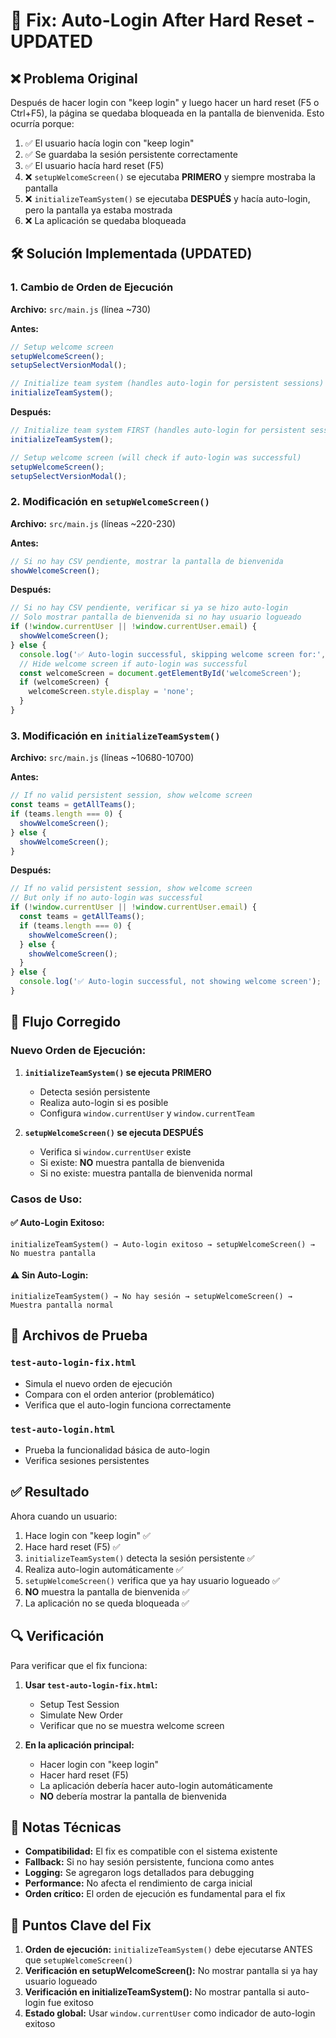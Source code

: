 # 🔧 Fix: Auto-Login After Hard Reset - UPDATED

## ❌ Problema Original

Después de hacer login con "keep login" y luego hacer un hard reset (F5 o Ctrl+F5), la página se quedaba bloqueada en la pantalla de bienvenida. Esto ocurría porque:

1. ✅ El usuario hacía login con "keep login" 
2. ✅ Se guardaba la sesión persistente correctamente
3. ✅ El usuario hacía hard reset (F5)
4. ❌ `setupWelcomeScreen()` se ejecutaba **PRIMERO** y siempre mostraba la pantalla
5. ❌ `initializeTeamSystem()` se ejecutaba **DESPUÉS** y hacía auto-login, pero la pantalla ya estaba mostrada
6. ❌ La aplicación se quedaba bloqueada

## 🛠️ Solución Implementada (UPDATED)

### 1. **Cambio de Orden de Ejecución**

**Archivo:** `src/main.js` (línea ~730)

**Antes:**
```javascript
// Setup welcome screen
setupWelcomeScreen();
setupSelectVersionModal();

// Initialize team system (handles auto-login for persistent sessions)
initializeTeamSystem();
```

**Después:**
```javascript
// Initialize team system FIRST (handles auto-login for persistent sessions)
initializeTeamSystem();

// Setup welcome screen (will check if auto-login was successful)
setupWelcomeScreen();
setupSelectVersionModal();
```

### 2. **Modificación en `setupWelcomeScreen()`**

**Archivo:** `src/main.js` (líneas ~220-230)

**Antes:**
```javascript
// Si no hay CSV pendiente, mostrar la pantalla de bienvenida
showWelcomeScreen();
```

**Después:**
```javascript
// Si no hay CSV pendiente, verificar si ya se hizo auto-login
// Solo mostrar pantalla de bienvenida si no hay usuario logueado
if (!window.currentUser || !window.currentUser.email) {
  showWelcomeScreen();
} else {
  console.log('✅ Auto-login successful, skipping welcome screen for:', window.currentUser.email);
  // Hide welcome screen if auto-login was successful
  const welcomeScreen = document.getElementById('welcomeScreen');
  if (welcomeScreen) {
    welcomeScreen.style.display = 'none';
  }
}
```

### 3. **Modificación en `initializeTeamSystem()`**

**Archivo:** `src/main.js` (líneas ~10680-10700)

**Antes:**
```javascript
// If no valid persistent session, show welcome screen
const teams = getAllTeams();
if (teams.length === 0) {
  showWelcomeScreen();
} else {
  showWelcomeScreen();
}
```

**Después:**
```javascript
// If no valid persistent session, show welcome screen
// But only if no auto-login was successful
if (!window.currentUser || !window.currentUser.email) {
  const teams = getAllTeams();
  if (teams.length === 0) {
    showWelcomeScreen();
  } else {
    showWelcomeScreen();
  }
} else {
  console.log('✅ Auto-login successful, not showing welcome screen');
}
```

## 🎯 Flujo Corregido

### **Nuevo Orden de Ejecución:**

1. **`initializeTeamSystem()` se ejecuta PRIMERO**
   - Detecta sesión persistente
   - Realiza auto-login si es posible
   - Configura `window.currentUser` y `window.currentTeam`

2. **`setupWelcomeScreen()` se ejecuta DESPUÉS**
   - Verifica si `window.currentUser` existe
   - Si existe: **NO** muestra pantalla de bienvenida
   - Si no existe: muestra pantalla de bienvenida normal

### **Casos de Uso:**

#### ✅ **Auto-Login Exitoso:**
```
initializeTeamSystem() → Auto-login exitoso → setupWelcomeScreen() → No muestra pantalla
```

#### ⚠️ **Sin Auto-Login:**
```
initializeTeamSystem() → No hay sesión → setupWelcomeScreen() → Muestra pantalla normal
```

## 🧪 Archivos de Prueba

### **`test-auto-login-fix.html`**
- Simula el nuevo orden de ejecución
- Compara con el orden anterior (problemático)
- Verifica que el auto-login funciona correctamente

### **`test-auto-login.html`**
- Prueba la funcionalidad básica de auto-login
- Verifica sesiones persistentes

## ✅ Resultado

Ahora cuando un usuario:

1. Hace login con "keep login" ✅
2. Hace hard reset (F5) ✅
3. `initializeTeamSystem()` detecta la sesión persistente ✅
4. Realiza auto-login automáticamente ✅
5. `setupWelcomeScreen()` verifica que ya hay usuario logueado ✅
6. **NO** muestra la pantalla de bienvenida ✅
7. La aplicación no se queda bloqueada ✅

## 🔍 Verificación

Para verificar que el fix funciona:

1. **Usar `test-auto-login-fix.html`:**
   - Setup Test Session
   - Simulate New Order
   - Verificar que no se muestra welcome screen

2. **En la aplicación principal:**
   - Hacer login con "keep login"
   - Hacer hard reset (F5)
   - La aplicación debería hacer auto-login automáticamente
   - **NO** debería mostrar la pantalla de bienvenida

## 📝 Notas Técnicas

- **Compatibilidad:** El fix es compatible con el sistema existente
- **Fallback:** Si no hay sesión persistente, funciona como antes
- **Logging:** Se agregaron logs detallados para debugging
- **Performance:** No afecta el rendimiento de carga inicial
- **Orden crítico:** El orden de ejecución es fundamental para el fix

## 🚨 Puntos Clave del Fix

1. **Orden de ejecución:** `initializeTeamSystem()` debe ejecutarse ANTES que `setupWelcomeScreen()`
2. **Verificación en setupWelcomeScreen():** No mostrar pantalla si ya hay usuario logueado
3. **Verificación en initializeTeamSystem():** No mostrar pantalla si auto-login fue exitoso
4. **Estado global:** Usar `window.currentUser` como indicador de auto-login exitoso 
